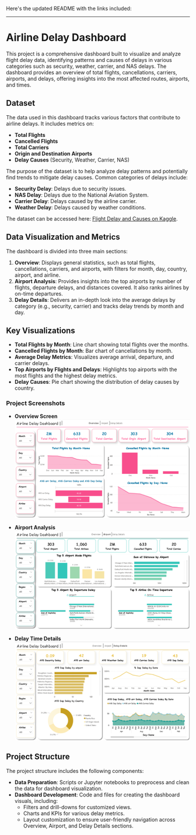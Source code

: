 Here's the updated README with the links included:

---

# Airline Delay Dashboard

This project is a comprehensive dashboard built to visualize and analyze flight delay data, identifying patterns and causes of delays in various categories such as security, weather, carrier, and NAS delays. The dashboard provides an overview of total flights, cancellations, carriers, airports, and delays, offering insights into the most affected routes, airports, and times.

## Dataset

The data used in this dashboard tracks various factors that contribute to airline delays. It includes metrics on:
- **Total Flights**
- **Cancelled Flights**
- **Total Carriers**
- **Origin and Destination Airports**
- **Delay Causes** (Security, Weather, Carrier, NAS)

The purpose of the dataset is to help analyze delay patterns and potentially find trends to mitigate delay causes. Common categories of delays include:
- **Security Delay**: Delays due to security issues.
- **NAS Delay**: Delays due to the National Aviation System.
- **Carrier Delay**: Delays caused by the airline carrier.
- **Weather Delay**: Delays caused by weather conditions.

The dataset can be accessed here: [Flight Delay and Causes on Kaggle](https://www.kaggle.com/datasets/undersc0re/flight-delay-and-causes).

## Data Visualization and Metrics

The dashboard is divided into three main sections:

1. **Overview**: Displays general statistics, such as total flights, cancellations, carriers, and airports, with filters for month, day, country, airport, and airline.
2. **Airport Analysis**: Provides insights into the top airports by number of flights, departure delays, and distances covered. It also ranks airlines by on-time departures.
3. **Delay Details**: Delivers an in-depth look into the average delays by category (e.g., security, carrier) and tracks delay trends by month and day.

## Key Visualizations
- **Total Flights by Month**: Line chart showing total flights over the months.
- **Cancelled Flights by Month**: Bar chart of cancellations by month.
- **Average Delay Metrics**: Visualizes average arrival, departure, and carrier delays.
- **Top Airports by Flights and Delays**: Highlights top airports with the most flights and the highest delay metrics.
- **Delay Causes**: Pie chart showing the distribution of delay causes by country.

### Project Screenshots

- **Overview Screen**  
  ![Overview](https://github.com/MohamedR4dy/Airline-Delay-Dashboard/blob/main/Overview.png)
  
- **Airport Analysis**  
  ![Airport Analysis](https://github.com/MohamedR4dy/Airline-Delay-Dashboard/blob/main/Airport%20Company.png)

- **Delay Time Details**  
  ![Delay Details](https://github.com/MohamedR4dy/Airline-Delay-Dashboard/blob/main/Delay%20Time%20Details.png)

## Project Structure

The project structure includes the following components:

- **Data Preparation**: Scripts or Jupyter notebooks to preprocess and clean the data for dashboard visualization.
- **Dashboard Development**: Code and files for creating the dashboard visuals, including:
  - Filters and drill-downs for customized views.
  - Charts and KPIs for various delay metrics.
  - Layout customization to ensure user-friendly navigation across Overview, Airport, and Delay Details sections.

